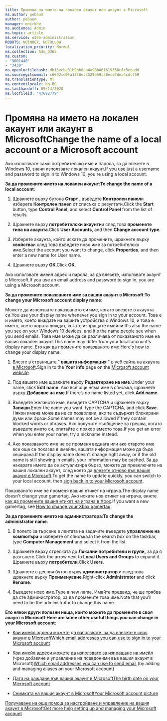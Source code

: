 ```yaml
---
title: Промяна на името на локален акаунт или акаунт в Microsoft
ms.author: pebaum
author: pebaum
manager: mnirkhe
ms.audience: Admin
ms.topic: article
ms.service: o365-administration
ROBOTS: NOINDEX, NOFOLLOW
localization_priority: Normal
ms.collection: Adm_O365
ms.custom:
- "9001440"
- "3439"
ms.openlocfilehash: db13ecbe31b9bb0ca4a98b061619358c6c5edadd
ms.sourcegitcommit: c6692ce0fa1358ec3529e59ca0ecdfdea4cdc759
ms.translationtype: MT
ms.contentlocale: bg-BG
ms.lasthandoff: 09/14/2020
ms.locfileid: "47682779"
---
```

# <a name="change-the-name-of-a-local-account-or-a-microsoft-account"></a><span data-ttu-id="08c4a-102">Промяна на името на локален акаунт или акаунт в Microsoft</span><span class="sxs-lookup"><span data-stu-id="08c4a-102">Change the name of a local account or a Microsoft account</span></span>

<span data-ttu-id="08c4a-103">Ако използвате само потребителско име и парола, за да влезете в Windows 10, значи използвате локален акаунт.</span><span class="sxs-lookup"><span data-stu-id="08c4a-103">If you use just a username and password to sign in to Windows 10, you're using a local account.</span></span> 

<span data-ttu-id="08c4a-104">**За да промените името на локален акаунт**:</span><span class="sxs-lookup"><span data-stu-id="08c4a-104">**To change the name of a local account**:</span></span>

1. <span data-ttu-id="08c4a-105">Щракнете върху бутона **Старт** , въведете **Контролен панел**и изберете **Контролен панел** от списъка с резултати.</span><span class="sxs-lookup"><span data-stu-id="08c4a-105">Click the **Start** button, type **Control Panel**, and select **Control Panel** from the list of results.</span></span>

2. <span data-ttu-id="08c4a-106">Щракнете върху **потребителски акаунти**и след това **променете типа на акаунта**.</span><span class="sxs-lookup"><span data-stu-id="08c4a-106">Click **User Accounts**, and then **Change account type**.</span></span>

3. <span data-ttu-id="08c4a-107">Изберете акаунта, който искате да промените, щракнете върху **свойства**и след това въведете ново име за потребителско име.</span><span class="sxs-lookup"><span data-stu-id="08c4a-107">Select the account you want to change, click **Properties**, and then enter a new name for User name.</span></span>

4. <span data-ttu-id="08c4a-108">Щракнете върху **OK**.</span><span class="sxs-lookup"><span data-stu-id="08c4a-108">Click **OK**.</span></span>

<span data-ttu-id="08c4a-109">Ако използвате имейл адрес и парола, за да влезете, използвате акаунт в Microsoft.</span><span class="sxs-lookup"><span data-stu-id="08c4a-109">If you use an email address and password to sign in, you are using a Microsoft account.</span></span>

<span data-ttu-id="08c4a-110">**За да промените показваното име за вашия акаунт в Microsoft**:</span><span class="sxs-lookup"><span data-stu-id="08c4a-110">**To change your Microsoft account display name**:</span></span>

<span data-ttu-id="08c4a-111">Можете да използвате показваното си име, когато влезете в акаунта си.</span><span class="sxs-lookup"><span data-stu-id="08c4a-111">You use your display name whenever you sign in to your account.</span></span> <span data-ttu-id="08c4a-112">Това е и името, което виждате на вашите устройства с Windows 10, и това е името, което хората виждат, когато изпращате имейли.</span><span class="sxs-lookup"><span data-stu-id="08c4a-112">It's also the name you see on your Windows 10 devices, and it's the name people see when you send emails.</span></span> <span data-ttu-id="08c4a-113">Това име може да се различава от показваното име на вашия локален акаунт.</span><span class="sxs-lookup"><span data-stu-id="08c4a-113">This name may differ from your local account's display name.</span></span> <span data-ttu-id="08c4a-114">Ето как да промените показваното име:</span><span class="sxs-lookup"><span data-stu-id="08c4a-114">Here's how to change your display name:</span></span>

1. <span data-ttu-id="08c4a-115">Влезте в страницата " **вашата информация** " в [уеб сайта на акаунта в Microsoft](https://account.microsoft.com/).</span><span class="sxs-lookup"><span data-stu-id="08c4a-115">Sign in to the **Your info** page on the [Microsoft account website](https://account.microsoft.com/).</span></span>

2. <span data-ttu-id="08c4a-116">Под вашето име щракнете върху **Редактиране на име**.</span><span class="sxs-lookup"><span data-stu-id="08c4a-116">Under your name, click **Edit name**.</span></span> <span data-ttu-id="08c4a-117">Ако все още няма име в списъка, щракнете върху **Добавяне на име**.</span><span class="sxs-lookup"><span data-stu-id="08c4a-117">If there’s no name listed yet, click **Add name**.</span></span> 

3. <span data-ttu-id="08c4a-118">Въведете желаното име, въведете CAPTCHA и щракнете върху **Запиши**.</span><span class="sxs-lookup"><span data-stu-id="08c4a-118">Enter the name you want, type the CAPTCHA, and click **Save**.</span></span> <span data-ttu-id="08c4a-119">Някои имена може да не са позволени, ако те съдържат блокирани думи или фрази.</span><span class="sxs-lookup"><span data-stu-id="08c4a-119">Some names may not be allowed if they contain blocked words or phrases.</span></span> <span data-ttu-id="08c4a-120">Ако получите съобщение за грешка, когато въведете името си, опитайте с прякор вместо това.</span><span class="sxs-lookup"><span data-stu-id="08c4a-120">If you get an error when you enter your name, try a nickname instead.</span></span>

4. <span data-ttu-id="08c4a-121">Ако показваното име не се променя веднага или ако старото име все още се показва в имейли, вашата информация може да бъде кеширана.</span><span class="sxs-lookup"><span data-stu-id="08c4a-121">If the display name doesn't change right away, or if the old name is still showing in emails, your information may be cached.</span></span> <span data-ttu-id="08c4a-122">За да накарате името да се актуализира бързо, можете да превключите на вашия локален акаунт, след което да [влезете отново във вашия акаунт в Microsoft](https://account.microsoft.com/).</span><span class="sxs-lookup"><span data-stu-id="08c4a-122">To get the name to update quickly, you can switch to your local account, then [sign back in to your Microsoft account](https://account.microsoft.com/).</span></span>

<span data-ttu-id="08c4a-123">Показваното име не променя вашия етикет на играча.</span><span class="sxs-lookup"><span data-stu-id="08c4a-123">The display name doesn't change your gamertag.</span></span> <span data-ttu-id="08c4a-124">Ако искате нов етикет на играча, вижте [как да промените вашия етикет на играча в Xbox](https://support.xbox.com/id-ID/account-management/change-xbox-live-gamertag).</span><span class="sxs-lookup"><span data-stu-id="08c4a-124">If you want a new gamertag, see [How to change your Xbox gamertag](https://support.xbox.com/id-ID/account-management/change-xbox-live-gamertag).</span></span>

<span data-ttu-id="08c4a-125">**За да промените името на администратора**:</span><span class="sxs-lookup"><span data-stu-id="08c4a-125">**To change the administrator name**:</span></span>

1. <span data-ttu-id="08c4a-126">В полето за търсене в лентата на задачите въведете **управление на компютъра** и изберете от списъка.</span><span class="sxs-lookup"><span data-stu-id="08c4a-126">In the search box on the taskbar, type **Computer Management** and select it from the list.</span></span>

2. <span data-ttu-id="08c4a-127">Щракнете върху стрелката до **Локални потребители и групи,** за да я разгънете.</span><span class="sxs-lookup"><span data-stu-id="08c4a-127">Click the arrow next to **Local Users and Groups** to expand it.</span></span> <span data-ttu-id="08c4a-128">Щракнете върху **потребители**.</span><span class="sxs-lookup"><span data-stu-id="08c4a-128">Click **Users**.</span></span>

3. <span data-ttu-id="08c4a-129">Щракнете с десния бутон върху **администратор** и след това щракнете върху **Преименуване**.</span><span class="sxs-lookup"><span data-stu-id="08c4a-129">Right-click **Administrator** and click **Rename**.</span></span>

4. <span data-ttu-id="08c4a-130">Въведете ново име.</span><span class="sxs-lookup"><span data-stu-id="08c4a-130">Type a new name.</span></span> <span data-ttu-id="08c4a-131">Имайте предвид, че ще трябва да сте администратор, за да промените това име.</span><span class="sxs-lookup"><span data-stu-id="08c4a-131">Note that you'll need to be the administrator to change this name.</span></span>

<span data-ttu-id="08c4a-132">**Ето някои други полезни неща, които можете да промените в своя акаунт в Microsoft**:</span><span class="sxs-lookup"><span data-stu-id="08c4a-132">**Here are some other useful things you can change in your Microsoft account**:</span></span>

- [<span data-ttu-id="08c4a-133">Кои имейл адреси можете да използвате, за да влезете в своя акаунт в Microsoft</span><span class="sxs-lookup"><span data-stu-id="08c4a-133">Which email addresses you can use to sign in to your Microsoft account</span></span>](https://support.microsoft.com/help/4026162)

- <span data-ttu-id="08c4a-134">[Кои имейл адреси можете да използвате за изпращане на имейл](https://support.microsoft.com/help/12407) (чрез добавяне и управление на псевдоними във вашия акаунт в Microsoft)</span><span class="sxs-lookup"><span data-stu-id="08c4a-134">[Which email addresses you can use to send email](https://support.microsoft.com/help/12407) (by adding and managing aliases on your Microsoft account)</span></span>

- [<span data-ttu-id="08c4a-135">Дата на раждане във вашия акаунт в Microsoft</span><span class="sxs-lookup"><span data-stu-id="08c4a-135">The birth date on your Microsoft account</span></span>](https://support.microsoft.com/help/12411)

- [<span data-ttu-id="08c4a-136">Снимката на вашия акаунт в Microsoft</span><span class="sxs-lookup"><span data-stu-id="08c4a-136">Your Microsoft account picture</span></span>](https://support.microsoft.com/help/4026790)

[<span data-ttu-id="08c4a-137">Получаване на още помощ за настройване и управление на вашия акаунт в Microsoft</span><span class="sxs-lookup"><span data-stu-id="08c4a-137">Get more help setting up and managing your Microsoft account</span></span>](https://support.microsoft.com/hub/4294457/microsoft-account-help#manage-account)
